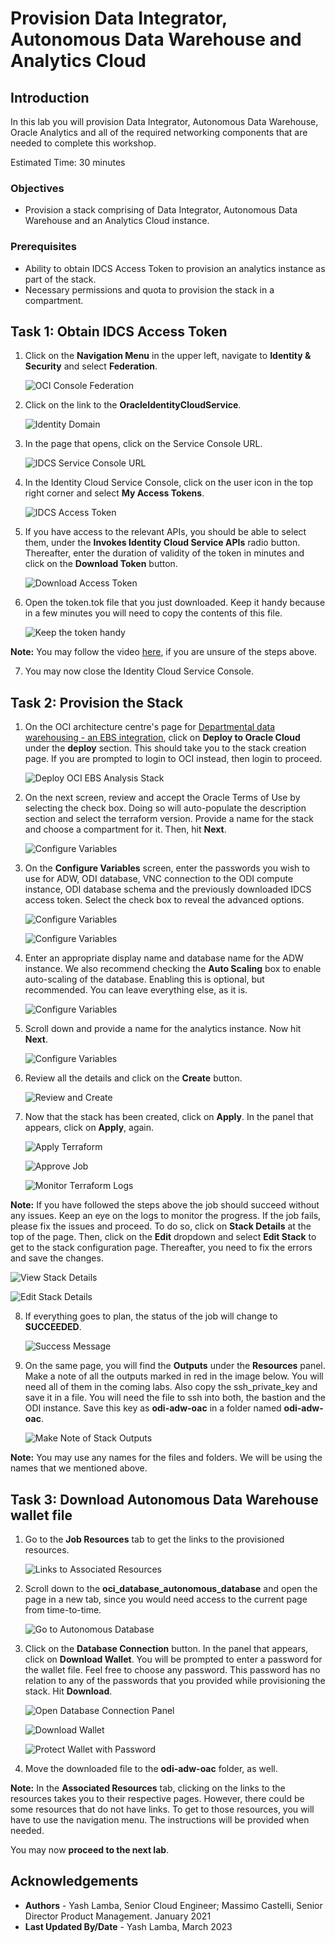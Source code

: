 # Provision Data Integrator, Autonomous Data Warehouse and Analytics Cloud

## Introduction

In this lab you will provision Data Integrator, Autonomous Data Warehouse, Oracle Analytics and all of the required networking components that are needed to complete this workshop.

Estimated Time: 30 minutes

### Objectives

- Provision a stack comprising of Data Integrator, Autonomous Data Warehouse and an Analytics Cloud instance.

### Prerequisites

- Ability to obtain IDCS Access Token to provision an analytics instance as part of the stack.
- Necessary permissions and quota to provision the stack in a compartment.

## Task 1: Obtain IDCS Access Token

1. Click on the **Navigation Menu** in the upper left, navigate to **Identity & Security** and select **Federation**.

	![OCI Console Federation](https://oracle-livelabs.github.io/common/images/console/id-federation.png "OCI Console Federation")

2. Click on the link to the **OracleIdentityCloudService**.

    ![Identity Domain](./images/select-idcs.png "Identity Domain")

3. In the page that opens, click on the Service Console URL.

    ![IDCS Service Console URL](./images/go-to-service-console.png "IDCS Service Console URL")

4. In the Identity Cloud Service Console, click on the user icon in the top right corner and select **My Access Tokens**.

    ![IDCS Access Token](./images/go-to-idcs-access-token-page.png "IDCS Access Token")

5. If you have access to the relevant APIs, you should be able to select them, under the **Invokes Identity Cloud Service APIs** radio button. Thereafter, enter the duration of validity of the token in minutes and click on the **Download Token** button.

    ![Download Access Token](./images/download-access-token.png "Download Access Token")

6. Open the token.tok file that you just downloaded. Keep it handy because in a few minutes you will need to copy the contents of this file.

    ![Keep the token handy](./images/open-the-token-file.png "Keep the token handy")

**Note:** You may follow the video [here](https://objectstorage.us-ashburn-1.oraclecloud.com/p/VEKec7t0mGwBkJX92Jn0nMptuXIlEpJ5XJA-A6C9PymRgY2LhKbjWqHeB5rVBbaV/n/c4u04/b/livelabsfiles/o/data-management-library-files/mdw%20-%20idcs.mp4), if you are unsure of the steps above.

7. You may now close the Identity Cloud Service Console.

## Task 2: Provision the Stack

1. On the OCI architecture centre's page for [Departmental data warehousing - an EBS integration](https://docs.oracle.com/en/solutions/oci-ebs-analysis/index.html#GUID-A8644D8A-54F2-4015-90F1-7727C68E40CD), click on **Deploy to Oracle Cloud** under the **deploy** section. This should take you to the stack creation page. If you are prompted to login to OCI instead, then login to proceed.

    ![Deploy OCI EBS Analysis Stack](./images/deploy-to-oci.png "Deploy OCI EBS Analysis Stack")

2. On the next screen, review and accept the Oracle Terms of Use by selecting the check box. Doing so will auto-populate the description section and select the terraform version. Provide a name for the stack and choose a compartment for it. Then, hit **Next**.

    ![Configure Variables](./images/configure-stack-variables.png "Configure Variables")

3. On the **Configure Variables** screen, enter the passwords you wish to use for ADW, ODI database, VNC connection to the ODI compute instance, ODI database schema and the previously downloaded IDCS access token. Select the check box to reveal the advanced options.

    ![Configure Variables](./images/configure-stack-variables2.png "Configure Variables")

    ![Configure Variables](./images/configure-stack-variables3.png "Configure Variables")

4. Enter an appropriate display name and database name for the ADW instance. We also recommend checking the **Auto Scaling** box to enable auto-scaling of the database. Enabling this is optional, but recommended. You can leave everything else, as it is.

    ![Configure Variables](./images/configure-stack-variables4.png "Configure Variables")
    
5. Scroll down and provide a name for the analytics instance. Now hit **Next**.

    ![Configure Variables](./images/configure-stack-variables5.png "Configure Variables")

6. Review all the details and click on the **Create** button.

    ![Review and Create](./images/review-create-stack.png "Review and Create")
    
7. Now that the stack has been created, click on **Apply**. In the panel that appears, click on **Apply**, again.

    ![Apply Terraform](./images/apply-terraform.png "Apply Terraform")
    
    ![Approve Job](./images/start-job.png "Approve Job")
    
    ![Monitor Terraform Logs](./images/monitor-logs.png "Monitor Terraform Logs")

**Note:**  If you have followed the steps above the job should succeed without any issues. Keep an eye on the logs to monitor the progress. If the job fails, please fix the issues and proceed. To do so, click on **Stack Details** at the top of the page. Then, click on the **Edit** dropdown and select **Edit Stack** to get to the stack configuration page. Thereafter, you need to fix the errors and save the changes.

![View Stack Details](./images/see-stack-details.png "View Stack Details")
    
![Edit Stack Details](./images/edit-stack.png "Edit Stack Details")

8. If everything goes to plan, the status of the job will change to **SUCCEEDED**.

    ![Success Message](./images/successful-resource-creation.png "Success Message")

9. On the same page, you will find the **Outputs** under the **Resources** panel. Make a note of all the outputs marked in red in the image below. You will need all of them in the coming labs. Also copy the ssh\_private\_key and save it in a file. You will need the file to ssh into both, the bastion and the ODI instance. Save this key as **odi-adw-oac** in a folder named **odi-adw-oac**.

    ![Make Note of Stack Outputs](./images/note-stack-outputs.png "Make Note of Stack Outputs")
    
**Note:** You may use any names for the files and folders. We will be using the names that we mentioned above.

## Task 3: Download Autonomous Data Warehouse wallet file

1. Go to the **Job Resources** tab to get the links to the provisioned resources.

    ![Links to Associated Resources](./images/links-to-provisioned-resources.png "Links to Associated Resources")

2. Scroll down to the **oci\_database\_autonomous\_database** and open the page in a new tab, since you would need access to the current page from time-to-time.

    ![Go to Autonomous Database](./images/go-to-autonomous-database.png "Go to Autonomous Database")
  
3. Click on the **Database Connection** button. In the panel that appears, click on **Download Wallet**. You will be prompted to enter a password for the wallet file. Feel free to choose any password. This password has no relation to any of the passwords that you provided while provisioning the stack. Hit **Download**.

    ![Open Database Connection Panel](./images/database-connection.png "Open Database Connection Panel")
    
    ![Download Wallet](./images/download-wallet.png "Download Wallet")
    
    ![Protect Wallet with Password](./images/wallet-password.png "Protect Wallet with Password")

4. Move the downloaded file to the **odi-adw-oac** folder, as well.

**Note:** In the **Associated Resources** tab, clicking on the links to the resources takes you to their respective pages. However, there could be some resources that do not have links. To get to those resources, you will have to use the navigation menu. The instructions will be provided when needed. 

You may now **proceed to the next lab**.

## Acknowledgements
- **Authors** - Yash Lamba, Senior Cloud Engineer; Massimo Castelli, Senior Director Product Management. January 2021
- **Last Updated By/Date** - Yash Lamba, March 2023
